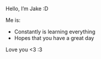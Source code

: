 Hello, I’m Jake :D

Me is:
- Constantly is learning everything
- Hopes that you have a great day


Love you <3
:3
